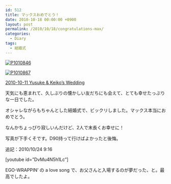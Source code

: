 ```yaml
---
id: 512
title: マックスおめでとう！
date: 2010-10-18 00:00:00 +0900
layout: post
permalink: /2010/10/18/congratulations-max/
categories:
  - Diary
tags:
  - 結婚式
---
```

[<img src="media/5076043060_59b34330c4_b.jpg" alt="P1010846" class="alignleft size-large wp-image-2209" />](media/5076043060_59b34330c4_b.jpg)
  
[<img src="media/5075452209_290ff32c64_b.jpg" alt="P1010867" class="alignnone size-large wp-image-2211" />](media/5075452209_290ff32c64_b.jpg)

<a title="2010-10-11 Yusuke & Keiko's Wedding" href="http://www.flickr.com/photos/monta/sets/72157625150197374/" rel="external nofollow">2010-10-11 Yusuke & Keiko&#8217;s Wedding</a>

<!--more-->

天気にも恵まれて、久しぶりの懐かしい友だちにも会えて、とても幸せたっぷりな一日でした。
  
オシャレながらもちゃんとした結婚式で、ビックリしました。マックス本当におめでとう。
  
なんかちょっぴり寂しいんだけど、2人で末長くお幸せに！

写真が下手くそです。D90持って行けばよかったと後悔。

追記：2010/10/24 9:16
  
[youtube id=&#8221;DvMu4N5h1Lc&#8221;]
  
EGO-WRAPPIN&#8217; の a love song で、お父さんと入場するのが夢だった、と。最高でしたよ。
